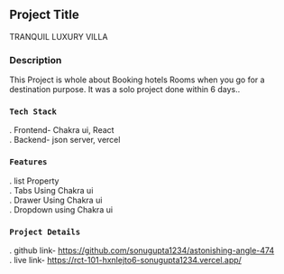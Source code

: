 

## Project Title

TRANQUIL LUXURY VILLA 

### Description

This Project is whole about Booking hotels Rooms when you go for a destination purpose. It was a solo project done within 6 days..

### `Tech Stack`

. Frontend- Chakra ui, React <br/>
. Backend- json server, vercel 

### `Features`

. list Property<br/>
. Tabs Using Chakra ui<br/>
. Drawer Using Chakra ui<br/>
. Dropdown using Chakra ui<br/>

### `Project Details`

. github link- https://github.com/sonugupta1234/astonishing-angle-474 <br/>
. live link- https://rct-101-hxnlejto6-sonugupta1234.vercel.app/ <br/>


